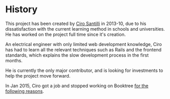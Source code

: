 # History

This project has been created by [Ciro Santilli](http://www.cirosantilli.com) in 2013-10,
due to his dissatisfaction with the current learning method in schools and universities.
He has worked on the project full time since it's creation.

An electrical engineer with only limited web development knowledge,
Ciro has had to learn all the relevant techniques such as Rails and the frontend standards,
which explains the slow development process in the first months.

He is currently the only major contributor, and is looking for investments
to help the project move forward.

In Jan 2015, Ciro got a job and stopped working on Booktree
[for the following reasons](blog/2015-01-why-ciro-stopped-working-on-booktree.md).
